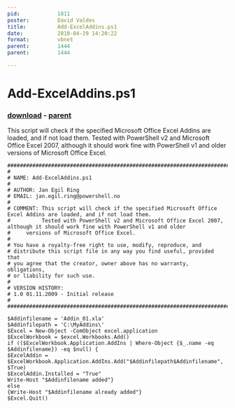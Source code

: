 ```yaml
---
pid:            1811
poster:         David Valdes
title:          Add-ExcelAddins.ps1
date:           2010-04-29 14:20:22
format:         vbnet
parent:         1444
parent:         1444

---
```


# Add-ExcelAddins.ps1

### [download](1811.vb) - [parent](1444.md)

This script will check if the specified Microsoft Office Excel Addins are loaded, and if not load them.
Tested with PowerShell v2 and Microsoft Office Excel 2007, although it should work fine with PowerShell v1 and older versions of Microsoft Office Excel.					

```vbnet
###########################################################################"
#
# NAME: Add-ExcelAddins.ps1
#
# AUTHOR: Jan Egil Ring
# EMAIL: jan.egil.ring@powershell.no
#
# COMMENT: This script will check if the specified Microsoft Office Excel Addins are loaded, and if not load them.
#          Tested with PowerShell v2 and Microsoft Office Excel 2007, although it should work fine with PowerShell v1 and older
#	  versions of Microsoft Office Excel.
#
# You have a royalty-free right to use, modify, reproduce, and
# distribute this script file in any way you find useful, provided that
# you agree that the creator, owner above has no warranty, obligations,
# or liability for such use.
#
# VERSION HISTORY:
# 1.0 01.11.2009 - Initial release
#
###########################################################################"

$Addinfilename = 'Addin_01.xla'
$Addinfilepath = 'C:\MyAddins\'
$Excel = New-Object -ComObject excel.application
$ExcelWorkbook = $excel.Workbooks.Add()
if (($ExcelWorkbook.Application.AddIns | Where-Object {$_.name -eq $Addinfilename}) -eq $null) {
$ExcelAddin = $ExcelWorkbook.Application.AddIns.Add("$Addinfilepath$Addinfilename", $True)
$ExcelAddin.Installed = "True"
Write-Host "$Addinfilename added"}
else
{Write-Host "$Addinfilename already added"}
$Excel.Quit()
```
